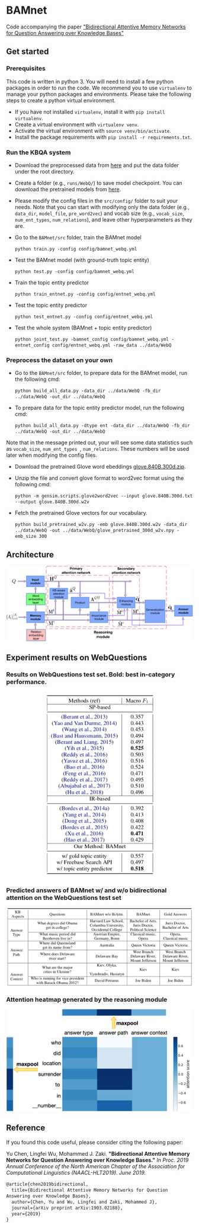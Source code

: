 # BAMnet


Code accompanying the paper ["Bidirectional Attentive Memory Networks for Question Answering over Knowledge Bases"](https://arxiv.org/abs/1903.02188)


## Get started


### Prerequisites
This code is written in python 3. You will need to install a few python packages in order to run the code.
We recommend you to use `virtualenv` to manage your python packages and environments.
Please take the following steps to create a python virtual environment.

* If you have not installed `virtualenv`, install it with ```pip install virtualenv```.
* Create a virtual environment with ```virtualenv venv```.
* Activate the virtual environment with `source venv/bin/activate`.
* Install the package requirements with `pip install -r requirements.txt`.




### Run the KBQA system

* Download the preprocessed data from [here](https://1drv.ms/u/s!AjiSpuwVTt09gSE2niFGjdIVsqA7?e=PEf6sT) and put the data folder under the root directory.


* Create a folder (e.g., `runs/WebQ/`) to save model checkpoint. You can download the pretrained models from [here](https://1drv.ms/u/s!AjiSpuwVTt09gSLcnrp0GyKtpWBg?e=DtqYt8).


* Please modify the config files in the `src/config/` folder to suit your needs. Note that you can start with modifying only the data folder (e.g., `data_dir`, `model_file`, `pre_word2vec`) and vocab size (e.g., `vocab_size`, `num_ent_types`, `num_relations`), and leave other hyperparameters as they are.


* Go to the `BAMnet/src` folder, train the BAMnet model

	```
	python train.py -config config/bamnet_webq.yml
	```
	

*  Test the BAMnet model (with ground-truth topic entity)
	
	```
	python test.py -config config/bamnet_webq.yml
	```

*  Train the topic entity predictor

	```
	python train_entnet.py -config config/entnet_webq.yml
	```

*  Test the topic entity predictor

	```
	python test_entnet.py -config config/entnet_webq.yml
	```

*  Test the whole system (BAMnet + topic entity predictor)

	```
	python joint_test.py -bamnet_config config/bamnet_webq.yml -entnet_config config/entnet_webq.yml -raw_data ../data/WebQ
	```



### Preprocess the dataset on your own

* Go to the `BAMnet/src` folder, to prepare data for the BAMnet model, run the following cmd:

	```
	python build_all_data.py -data_dir ../data/WebQ -fb_dir ../data/WebQ -out_dir ../data/WebQ
	```
	
* To prepare data for the topic entity predictor model, run the following cmd:

	```
	python build_all_data.py -dtype ent -data_dir ../data/WebQ -fb_dir ../data/WebQ -out_dir ../data/WebQ
	```


 Note that in the message printed out, your will see some data statistics such as `vocab_size`, `num_ent_types `, `num_relations`. These numbers will be used later when modifying the config files.


* Download the pretrained Glove word ebeddings [glove.840B.300d.zip](http://nlp.stanford.edu/data/wordvecs/glove.840B.300d.zip).

* Unzip the file and convert glove format to word2vec format using the following cmd:

	```
	python -m gensim.scripts.glove2word2vec --input glove.840B.300d.txt --output glove.840B.300d.w2v
	```

* Fetch the pretrained Glove vectors for our vocabulary.

	```
	python build_pretrained_w2v.py -emb glove.840B.300d.w2v -data_dir ../data/WebQ -out ../data/WebQ/glove_pretrained_300d_w2v.npy -emb_size 300
	```




## Architecture

<center><img src="images/overall_arch.png"/></center>



## Experiment results on WebQuestions


### Results on WebQuestions test set. Bold: best in-category performance. 


<center><img src="images/results.png" width="300" height="500"/></center>






### Predicted answers of BAMnet w/ and w/o bidirectional attention on the WebQuestions test set

![pred_examples](images/pred_examples.png "pred_examples")



### Attention heatmap generated by the reasoning module

![attn_heatmap](images/attn_heatmap.png "attn_heatmap")





## Reference

If you found this code useful, please consider citing the following paper:

Yu Chen, Lingfei Wu, Mohammed J. Zaki. **"Bidirectional Attentive Memory Networks for Question Answering over Knowledge Bases."** *In Proc. 2019 Annual Conference of the North American Chapter of the Association for Computational Linguistics (NAACL-HLT2019). June 2019.*


	@article{chen2019bidirectional,
	  title={Bidirectional Attentive Memory Networks for Question Answering over Knowledge Bases},
	  author={Chen, Yu and Wu, Lingfei and Zaki, Mohammed J},
	  journal={arXiv preprint arXiv:1903.02188},
	  year={2019}
	}

